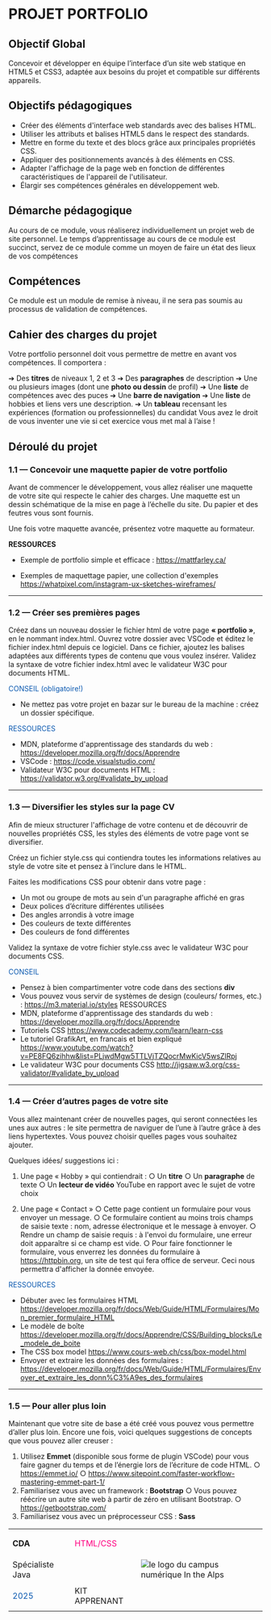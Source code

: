 # PROJET PORTFOLIO

## Objectif Global

Concevoir et développer en équipe l’interface d’un site web statique en HTML5 et CSS3, adaptée
aux besoins du projet et compatible sur différents appareils.

## Objectifs pédagogiques

- Créer des éléments d'interface web standards avec des balises HTML.
- Utiliser les attributs et balises HTML5 dans le respect des standards.
- Mettre en forme du texte et des blocs grâce aux principales propriétés CSS.
- Appliquer des positionnements avancés à des éléments en CSS.
- Adapter l'affichage de la page web en fonction de différentes caractéristiques de l'appareil
de l'utilisateur.
- Élargir ses compétences générales en développement web.

## Démarche pédagogique

Au cours de ce module, vous réaliserez individuellement un projet web de site personnel. Le temps
d’apprentissage au cours de ce module est succinct, servez de ce module comme un moyen de faire
un état des lieux de vos compétences

## Compétences

Ce module est un module de remise à niveau, il ne sera pas soumis au processus de validation de
compétences.

## Cahier des charges du projet

Votre portfolio personnel doit vous permettre de mettre en avant vos compétences. Il
comportera : </br>
<p style="background-color: #bccee2">

➔ Des **titres** de niveaux 1, 2 et 3
➔ Des **paragraphes** de description
➔ Une ou plusieurs images (dont une **photo ou dessin** de profil)
➔ Une **liste** de compétences avec des puces
➔ Une **barre de navigation**
➔ Une **liste** de hobbies et liens vers une description.
➔ Un **tableau** recensant les expériences (formation ou professionnelles) du
candidat
Vous avez le droit de vous inventer une vie si cet exercice vous met mal à l’aise !
</p>

## Déroulé du projet

### 1.1 — Concevoir une maquette papier de votre portfolio

Avant de commencer le développement, vous allez réaliser une maquette de votre site qui
respecte le cahier des charges. Une maquette est un dessin schématique de la mise en page à
l’échelle du site. Du papier et des feutres vous sont fournis.

Une fois votre maquette avancée, présentez votre maquette au formateur.

**RESSOURCES**

- Exemple de portfolio simple et efficace :
https://mattfarley.ca/

- Exemples de maquettage papier, une collection d'exemples https://whatpixel.com/instagram-ux-sketches-wireframes/
  
------------------------------------------------------

### 1.2 — Créer ses premières pages

Créez dans un nouveau dossier le fichier html de votre page **« portfolio »**, en le nommant
index.html. Ouvrez votre dossier avec VSCode et éditez le fichier index.html depuis ce
logiciel.
Dans ce fichier, ajoutez les balises adaptées aux différents types de contenu que vous voulez
insérer. Validez la syntaxe de votre fichier index.html avec le validateur W3C pour documents
HTML.

<p style="color: #0b59b0;">CONSEIL (obligatoire!)</p>

- Ne mettez pas votre projet en bazar sur le bureau de la machine : créez un dossier spécifique.

<p style="color: #0b59b0;">RESSOURCES</p>

- MDN, plateforme d'apprentissage des standards du web :
https://developer.mozilla.org/fr/docs/Apprendre
- VSCode : https://code.visualstudio.com/
- Validateur W3C pour documents HTML : https://validator.w3.org/#validate_by_upload

------------------------------------------------------

### 1.3 — Diversifier les styles sur la page CV

Afin de mieux structurer l'affichage de votre contenu et de découvrir de nouvelles propriétés CSS,
les styles des éléments de votre page vont se diversifier.

Créez un fichier style.css qui contiendra toutes les informations relatives au style de votre site
et pensez à l’inclure dans le HTML.

Faites les modifications CSS pour obtenir dans votre page :

- Un mot ou groupe de mots au sein d'un paragraphe affiché en gras
- Deux polices d’écriture différentes utilisées
- Des angles arrondis à votre image
- Des couleurs de texte différentes
- Des couleurs de fond différentes
  
Validez la syntaxe de votre fichier style.css avec le validateur W3C pour documents CSS.

<p style="color: #0b59b0;">CONSEIL</p>

- Pensez à bien compartimenter votre code dans des sections **div**
- Vous pouvez vous servir de systèmes de design (couleurs/ formes, etc.) :
https://m3.material.io/styles
RESSOURCES
- MDN, plateforme d'apprentissage des standards du web :
https://developer.mozilla.org/fr/docs/Apprendre
- Tutoriels CSS
https://www.codecademy.com/learn/learn-css
- Le tutoriel GrafikArt, en francais et bien expliqué
https://www.youtube.com/watch?v=PE8FQ6zihhw&list=PLjwdMgw5TTLVjTZQocrMwKicV5wsZlRpj
- Le validateur W3C pour documents CSS
http://jigsaw.w3.org/css-validator/#validate_by_upload

------------------------------------------------------

### 1.4 — Créer d’autres pages de votre site

Vous allez maintenant créer de nouvelles pages, qui seront connectées les unes aux autres : le site
permettra de naviguer de l’une à l’autre grâce à des liens hypertextes. Vous pouvez choisir quelles
pages vous souhaitez ajouter.

Quelques idées/ suggestions ici :

1. Une page « Hobby » qui contiendrait :
    ○ Un **titre**
    ○ Un **paragraphe** de texte
    ○ Un **lecteur de vidéo** YouTube en rapport avec le sujet de votre choix

2. Une page « Contact »
    ○ Cette page contient un formulaire pour vous envoyer un message.
    ○ Ce formulaire contient au moins trois champs de saisie texte : nom, adresse
    électronique et le message à envoyer.
    ○ Rendre un champ de saisie requis : à l'envoi du formulaire, une erreur doit apparaître
    si ce champ est vide.
    ○ Pour faire fonctionner le formulaire, vous enverrez les données du formulaire à
    https://httpbin.org, un site de test qui fera office de serveur. Ceci nous permettra
    d'afficher la donnée envoyée.

<p style="color: #0b59b0;">RESSOURCES</p>

- Débuter avec les formulaires HTML
https://developer.mozilla.org/fr/docs/Web/Guide/HTML/Formulaires/Mon_premier_formulaire_HTML
- Le modèle de boîte
https://developer.mozilla.org/fr/docs/Apprendre/CSS/Building_blocks/Le_modele_de_boite
- The CSS box model https://www.cours-web.ch/css/box-model.html
- Envoyer et extraire les données des formulaires :
https://developer.mozilla.org/fr/docs/Web/Guide/HTML/Formulaires/Envoyer_et_extraire_les_donn%C3%A9es_des_formulaires

------------------------------------------------------

### 1.5 — Pour aller plus loin

Maintenant que votre site de base a été créé vous pouvez vous permettre d’aller plus loin. Encore
une fois, voici quelques suggestions de concepts que vous pouvez aller creuser :
1. Utilisez **Emmet** (disponible sous forme de plugin VSCode) pour vous faire gagner du temps
et de l’énergie lors de l’écriture de code HTML.
○ https://emmet.io/
○ https://www.sitepoint.com/faster-workflow-mastering-emmet-part-1/
1. Familiarisez vous avec un framework : **Bootstrap**
○ Vous pouvez réécrire un autre site web à partir de zéro en utilisant Bootstrap.
○ https://getbootstrap.com/
1. Familiarisez vous avec un préprocesseur CSS : **Sass**
   

|                                     |                                         |                                                                                                                            |
| ----------------------------------- | --------------------------------------- | -------------------------------------------------------------------------------------------------------------------------- |
| **CDA**                             | <p style="color: #ff0080;">HTML/CSS</p> |
| Spécialiste Java                    |                                         | ![le logo du campus numérique In the Alps](https://campus-skills.com/wp-content/uploads/2022/04/campus_numerique_logo.png) |
| <p style="color: #0b59b0;">2025</p> | KIT APPRENANT                           |